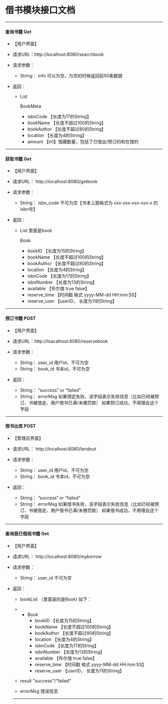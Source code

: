 # 借书模块接口文档

---

#### 查询书籍  **Get**

+ 【用户界面】

+ 请求URL：http://localhost:8080/searchbook

+ 请求参数：

  + String： info  可以为空，为空的时候返回前50条数据

+ 返回：

  + List 

    BookMeta

    + isbnCode          【长度为17的String】
    + bookName        【长度不超过100的String】
    + bookAuthor      【长度不超过80的String】
    + location             【长度为4的String】
    + amount              【int】馆藏数量，包括了已借出/预订的和在馆的

---

#### 获取书籍 Get

+ 【用户界面】

+ 请求URL： http://localhost:8080/getbook

+ 请求参数： 

  + String： isbn_code    不可为空【书本上面格式为 xxx-xxx-xxx-xxx-x 的isbn号】

+ 返回：

  + List   里面是book

    Book

    + bookID              【长度为15的String】
    + bookName        【长度不超过100的String】
    + bookAuthor      【长度不超过80的String】
    + location             【长度为4的String】
    + isbnCode          【长度为17的String】
    + isbnNumber    【长度为13的String】
    + available            【布尔值 true false】
    + reserve_time     【时间戳  格式 yyyy-MM-dd HH:mm:SS】
    + reserve_user     【userID， 长度为11的String】

---

#### 预订书籍 POST

+ 【用户界面】

+ 请求URL：http://loacalhost:8080/reservebook
+ 请求参数：
  + String： user_id    用户id，不可为空
  + String： book_id   书本id，不可为空
+ 返回：
  + String： “success” or “failed"
  + String： errorMsg   如果预定失败，该字段表示失败信息（比如已经被预订、书被借走、用户借书已满/未缴罚款） 如果预订成功，不用理会这个字段

---

#### 借书出库 POST

+ 【管理员界面】

+ 请求URL： http://localhost:8080/lendout
+ 请求参数：
  + String： user_id    用户id，不可为空
  + String： book_id   书本id，不可为空

+ 返回：
  + String： ”success“ or ”failed"
  + String： errorMsg   如果借书失败，该字段表示失败信息（比如已经被预订、书被借走、用户借书已满/未缴罚款） 如果借书成功，不用理会这个字段


---

#### 查询我已借阅书籍 Get

+ 【用户界面】

+ 请求URL： http://localhost:8080/myborrow

+ 请求参数：

  + String： user_id     不可为空

+ 返回：

  + bookList （里面装的是Book)  如下：
  + + Book
      + bookID     【长度为15的String】
      + bookName        【长度不超过100的String】
      + bookAuthor      【长度不超过80的String】
      + location             【长度为4的String】
      + isbnCode          【长度为17的String】
      + isbnNumber    【长度为13的String】
      + available            【布尔值 true false】
      + reserve_time     【时间戳  格式 yyyy-MM-dd HH:mm:SS】
      + reserve_user     【userID， 长度为11的String】

  + result     "success"/"failed"
  + errorMsg      错误信息

  ---

  
